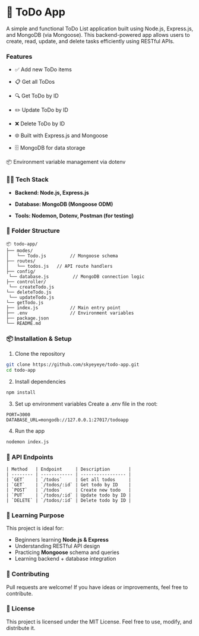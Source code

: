 # 📝 ToDo App
A simple and functional ToDo List application built using Node.js, Express.js, and MongoDB (via Mongoose). This backend-powered app allows users to create, read, update, and delete tasks efficiently using RESTful APIs.
### **Features**
- ✅ Add new ToDo items

- 📋 Get all ToDos

- 🔍 Get ToDo by ID

- ✏️ Update ToDo by ID

- ❌ Delete ToDo by ID

- 🌐 Built with Express.js and Mongoose

- 🗄️ MongoDB for data storage

📦 Environment variable management via dotenv
### 🧑‍💻 Tech Stack
- **Backend: Node.js, Express.js**

- **Database: MongoDB (Mongoose ODM)**

- **Tools: Nodemon, Dotenv, Postman (for testing)**
### 📂 Folder Structure
```
📦 todo-app/
├── modes/
│   └── Todo.js         // Mongoose schema
├── routes/
│   └── todos.js   // API route handlers
├── config/
 └── database.js         // MongoDB connection logic
├── controller/
 └── createTodo.js
└── deleteTodo.js
 └── updateTodo.js
└── getTodo.js
├── index.js            // Main entry point
├── .env                // Environment variables
├── package.json
└── README.md
```
### 📦 Installation & Setup
1. Clone the repository
```bash
git clone https://github.com/skyeyeye/todo-app.git
cd todo-app
```
2. Install dependencies
```bash
npm install
```
3. Set up environment variables
Create a .env file in the root:
```
PORT=3000
DATABASE_URL=mongodb://127.0.0.1:27017/todoapp
```
4. Run the app
```bash
nodemon index.js
```
### 🔌 API Endpoints
```
| Method   | Endpoint     | Description       |
| -------- | ------------ | ----------------- |
| `GET`    | `/todos`     | Get all todos     |
| `GET`    | `/todos/:id` | Get todo by ID    |
| `POST`   | `/todos`     | Create new todo   |
| `PUT`    | `/todos/:id` | Update todo by ID |
| `DELETE` | `/todos/:id` | Delete todo by ID |
```
### 🧠 Learning Purpose
This project is ideal for:
- Beginners learning **Node.js & Express**
- Understanding RESTful API design
- Practicing **Mongoose** schema and queries
- Learning backend + database integration
### 🙌 Contributing
Pull requests are welcome! If you have ideas or improvements, feel free to contribute.
### 📃 License
This project is licensed under the MIT License.
Feel free to use, modify, and distribute it.
 
 
